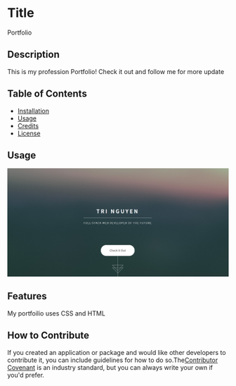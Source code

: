 
# Title

Portfolio

## Description

This is my profession Portfolio! Check it out and follow me for more update

## Table of Contents

  - [Installation](#installation)
  - [Usage](#usage)
  - [Credits](#credits)
  - [License](#license)

## Usage

![image](/images/portfolio.png)

## Features

My portfoilio uses CSS and HTML


## How to Contribute

If you created an application or package and would like other developers to contribute it, you can include guidelines for how to do so.The[Contributor Covenant](https://www.contributor-covenant.org/) is an industry standard, but you can always write your own if you'd prefer.

